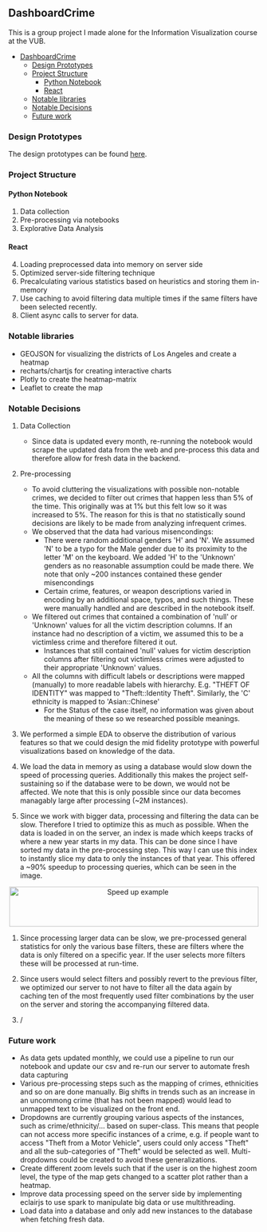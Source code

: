 ## DashboardCrime
This is a group project I made alone for the Information Visualization course at the VUB.

- [DashboardCrime](#dashboardcrime)
  - [Design Prototypes](#design-prototypes)
  - [Project Structure](#project-structure)
    - [Python Notebook](#python-notebook)
    - [React](#react)
  - [Notable libraries](#notable-libraries)
  - [Notable Decisions](#notable-decisions)
  - [Future work](#future-work)


### Design Prototypes
The design prototypes can be found [here](https://www.figma.com/file/0YprOmBCj3OOZh0XUd8U2W/Infovis?type=design&node-id=0-1&mode=design).

### Project Structure
#### Python Notebook
1. Data collection 
2. Pre-processing via notebooks
3. Explorative Data Analysis
#### React
4. Loading preprocessed data into memory on server side
5. Optimized server-side filtering technique
6. Precalculating various statistics based on heuristics and storing them in-memory
7. Use caching to avoid filtering data multiple times if the same filters have been selected recently.
8. Client async calls to server for data.

### Notable libraries
- GEOJSON for visualizing the districts of Los Angeles and create a heatmap
- recharts/chartjs for creating interactive charts
- Plotly to create the heatmap-matrix
- Leaflet to create the map 


### Notable Decisions
1. Data Collection
    - Since data is updated every month, re-running the notebook would scrape the updated data from the web and pre-process this data and therefore allow for fresh data in the backend.
2. Pre-processing
    - To avoid cluttering the visualizations with possible non-notable crimes, we decided to filter out crimes that happen less than 5% of the time. This originally was at 1% but this felt low so it was increased to 5%. The reason for this is that no statistically sound decisions are likely to be made from analyzing infrequent crimes. 
    - We observed that the data had various misencondings:
      - There were random additional genders 'H' and 'N'. We assumed 'N' to be a typo for the Male gender due to its proximity to the letter 'M' on the keyboard. We added 'H' to the 'Unknown' genders as no reasonable assumption could be made there. We note that only ~200 instances contained these gender misencondings
      - Certain crime, features, or weapon descriptions varied in encoding by an additional space, typos, and such things. These were manually handled and are described in the notebook itself.
    - We filtered out crimes that contained a combination of 'null' or 'Unknown' values for all the victim description columns. If an instance had no description of a victim, we assumed this to be a victimless crime and therefore filtered it out.
      - Instances that still contained 'null' values for victim description columns after filtering out victimless crimes were adjusted to their appropriate 'Unknown' values.
    - All the columns with difficult labels or descriptions were mapped (manually) to more readable labels with hierarchy. E.g. "THEFT OF IDENTITY" was mapped to "Theft::Identity Theft". Similarly, the 'C' ethnicity is mapped to 'Asian::Chinese'
      - For the Status of the case itself, no information was given about the meaning of these so we researched possible meanings.
3. We performed a simple EDA to observe the distribution of various features so that we could design the mid fidelity prototype with powerful visualizations based on knowledge of the data.

4. We load the data in memory as using a database would slow down the speed of processing queries. Additionally this makes the project self-sustaining so if the database were to be down, we would not be affected. We note that this is only possible since our data becomes managably large after processing (~2M instances). 
5. Since we work with bigger data, processing and filtering the data can be slow. Therefore I tried to optimize this as much as possible. When the data is loaded in on the server, an index is made which keeps tracks of where a new year starts in my data. This can be done since I have sorted my data in the pre-processing step. This way I can use this index to instantly slice my data to only the instances of that year. This offered a ~90% speedup to processing queries, which can be seen in the image.

<div style="text-align: center;">
    <img src="images/speedup.png" alt="Speed up example" width="500" height="80">
</div>

1. Since processing larger data can be slow, we pre-processed general statistics for only the various base filters, these are filters where the data is only filtered on a specific year. If the user selects more filters these will be processed at run-time.
2. Since users would select filters and possibly revert to the previous filter, we optimized our server to not have to filter all the data again by caching ten of the most frequently used filter combinations by the user on the server and storing the accompanying filtered data. 

3. /


### Future work
- As data gets updated monthly, we could use a pipeline to run our notebook and update our csv and re-run our server to automate fresh data capturing
- Various pre-processing steps such as the mapping of crimes, ethnicities and so on are done manually. Big shifts in trends such as an increase in an uncommong crime (that has not been mapped) would lead to unmapped text to be visualized on the front end.
- Dropdowns are currently grouping various aspects of the instances, such as crime/ethnicity/... based on super-class. This means that people can not access more specific instances of a crime, e.g. if people want to access "Theft from a Motor Vehicle", users could only access "Theft" and all the sub-categories of "Theft" would be selected as well. Multi-dropdowns could be created to avoid these generalizations.
- Create different zoom levels such that if the user is on the highest zoom level, the type of the map gets changed to a scatter plot rather than a heatmap.
- Improve data processing speed on the server side by implementing eclairjs to use spark to manipulate big data or use multithreading.
- Load data into a database and only add new instances to the database when fetching fresh data.
